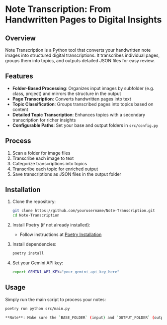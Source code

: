 # Note Transcription: From Handwritten Pages to Digital Insights

## Overview
Note Transcription is a Python tool that converts your handwritten note images into structured digital transcriptions. It transcribes individual pages, groups them into topics, and outputs detailed JSON files for easy review.

## Features
- **Folder-Based Processing**: Organizes input images by subfolder (e.g. class, project) and mirrors the structure in the output
- **Page Transcription**: Converts handwritten pages into text
- **Topic Classification**: Groups transcribed pages into topics based on content
- **Detailed Topic Transcription**: Enhances topics with a secondary transcription for richer insights
- **Configurable Paths**: Set your base and output folders in `src/config.py`

## Process
1. Scan a folder for image files
2. Transcribe each image to text
3. Categorize transcriptions into topics
4. Transcribe each topic for enriched output
5. Save transcriptions as JSON files in the output folder

## Installation

1. Clone the repository:
   ```bash
   git clone https://github.com/yourusername/Note-Transcription.git
   cd Note-Transcription
   ```

2. Install Poetry (if not already installed):
   - Follow instructions at [Poetry Installation](https://python-poetry.org/docs/#installation)

3. Install dependencies:
   ```bash
   poetry install
   ```

4. Set your Gemini API key:
   ```bash
   export GEMINI_API_KEY="your_gemini_api_key_here"
   ```

## Usage
Simply run the main script to process your notes:
```bash
poetry run python src/main.py

**Note**: Make sure the `BASE_FOLDER` (input) and `OUTPUT_FOLDER` (output) are correctly defined in `src/config.py`.
